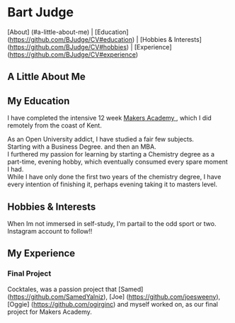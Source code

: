 # Bart Judge
[About] (#a-little-about-me) | [Education] (https://github.com/BJudge/CV#education) | [Hobbies & Interests] (https://github.com/BJudge/CV#hobbies) | [Experience] (https://github.com/BJudge/CV#experience)

## A Little About Me




## <a id="education">My Education</a>
I have completed the intensive 12 week <a href="http://www.makersacademy.com/" target="_blank"> Makers Academy </a>, which I did remotely from the coast of Kent.

 As an Open University addict, I have studied a fair few subjects. <br>
 Starting with a Business Degree. and then an MBA. <br>
 I furthered my passion for learning by starting a Chemistry degree as a part-time, evening hobby, which eventually consumed every spare moment I had. <br>
 While I have only done the first two years of the chemistry degree, I have every intention of finishing it, perhaps evening taking it to masters level. <br>





## <a id="hobbies">Hobbies & Interests</a>
 When Im not immersed in self-study, I'm partail to the odd sport or two.
Instagram account to follow!!

## <a id="experience">My Experience</a>

### Final Project

Cocktales, was a passion project that [Samed] (https://github.com/SamedYalniz), [Joe] (https://github.com/joesweeny), [Oggie] (https://github.com/ogirginc) and myself worked on, as our final project for Makers Academy.
